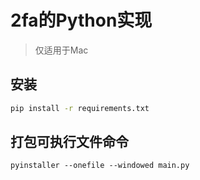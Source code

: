 # 2fa的Python实现
> 仅适用于Mac

## 安装
```bash
pip install -r requirements.txt
```

## 打包可执行文件命令
```shell
pyinstaller --onefile --windowed main.py
```